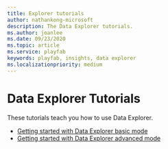 ```yaml
---
title: Explorer tutorials
author: nathankong-microsoft
description: The Data Explorer tutorials.
ms.author: joanlee
ms.date: 09/23/2020    
ms.topic: article
ms.service: playfab
keywords: playfab, insights, data explorer
ms.localizationpriority: medium
---
```


# Data Explorer Tutorials

These tutorials teach you how to use Data Explorer.

- [Getting started with Data Explorer basic mode](getting-started-with-data-explorer-basic.md)
- [Getting started with Data Explorer advanced mode](getting-started-with-data-explorer-advanced.md)
